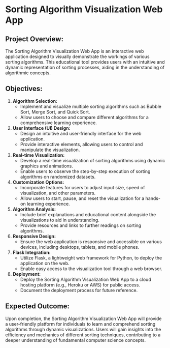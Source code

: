 # Sorting Algorithm Visualization Web App

## Project Overview:
The Sorting Algorithm Visualization Web App is an interactive web application designed to visually demonstrate the workings of various sorting algorithms. This educational tool provides users with an intuitive and dynamic representation of sorting processes, aiding in the understanding of algorithmic concepts.

## Objectives:
1. **Algorithm Selection:**
   - Implement and visualize multiple sorting algorithms such as Bubble Sort, Merge Sort, and Quick Sort.
   - Allow users to choose and compare different algorithms for a comprehensive learning experience.
2. **User Interface (UI) Design:**
   - Design an intuitive and user-friendly interface for the web application.
   - Provide interactive elements, allowing users to control and manipulate the visualization.
3. **Real-time Visualization:**
   - Develop a real-time visualization of sorting algorithms using dynamic graphics and animations.
   - Enable users to observe the step-by-step execution of sorting algorithms on randomized datasets.
4. **Customization Options:**
   - Incorporate features for users to adjust input size, speed of visualization, and other parameters.
   - Allow users to start, pause, and reset the visualization for a hands-on learning experience.
5. **Algorithm Analysis:**
   - Include brief explanations and educational content alongside the visualizations to aid in understanding.
   - Provide resources and links to further readings on sorting algorithms.
6. **Responsive Design:**
   - Ensure the web application is responsive and accessible on various devices, including desktops, tablets, and mobile phones.
7. **Flask Integration:**
   - Utilize Flask, a lightweight web framework for Python, to deploy the application on the web.
   - Enable easy access to the visualization tool through a web browser.
8. **Deployment:**
   - Deploy the Sorting Algorithm Visualization Web App to a cloud hosting platform (e.g., Heroku or AWS) for public access.
   - Document the deployment process for future reference.
## Expected Outcome:

Upon completion, the Sorting Algorithm Visualization Web App will provide a user-friendly platform for individuals to learn and comprehend sorting algorithms through dynamic visualizations. Users will gain insights into the efficiency and mechanics of different sorting techniques, contributing to a deeper understanding of fundamental computer science concepts.
